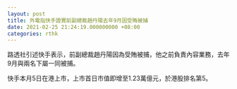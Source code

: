 ```yaml
---
layout: post
title: 外電指快手證實前副總裁趙丹陽去年9月因受賄被捕
date: 2021-02-25 21:24:19.000000000 +08:00
categories: rthk
---
```


路透社引述快手表示，前副總裁趙丹陽因為受賄被捕，他之前負責內容業務，去年9月與兩名下屬一同被捕。

快手本月5日在港上市，上市首日市值即增至1.23萬億元，於港股排名第5。
